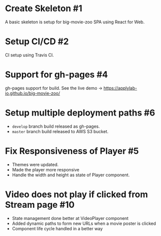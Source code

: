 # Create Skeleton #1
A basic skeleton is setup for big-movie-zoo SPA using React for Web.

# Setup CI/CD #2
CI setup using Travis CI.

# Support for gh-pages #4
gh-pages support for build. See the live demo -> https://applylab-io.github.io/big-movie-zoo/

# Setup multiple deployment paths #6
- `develop` branch build released as gh-pages.
- `master` branch build released to AWS S3 bucket.

# Fix Responsiveness of Player #5 
- Themes were updated.
- Made the player more responsive
- Handle the width and height as state of Player component.

# Video does not play if clicked from Stream page #10
- State management done better at VideoPlayer component
- Added dynamic paths to form new URLs when a movie poster is clicked
- Component life cycle handled in a better way